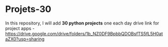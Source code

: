 # Projets-30
In this repository, I will add <b>30 python projects</b> one each day
drive link for project apps - https://drive.google.com/drive/folders/1b_NZ0DF9BpbbQDOBsfTS5fL5H0ataZX0?usp=sharing
